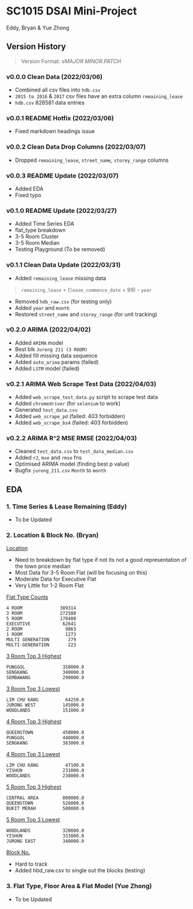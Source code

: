 # SC1015 DSAI Mini-Project
Eddy, Bryan & Yue Zhong



## Version History
> Version Format: v*MAJOR*.*MINOR*.*PATCH*

### v0.0.0 Clean Data (2022/03/06)
- Combined all csv files into `hdb.csv`
- `2015 to 2016` & `2017` csv files have an extra column `remaining_lease`
- `hdb.csv` 826581 data entries

### v0.0.1 README Hotfix (2022/03/06)
- Fixed markdown headings issue

### v0.0.2 Clean Data Drop Columns (2022/03/07)
- Dropped `remaining_lease`, `street_name`, `storey_range` columns

### v0.0.3 README Update (2022/03/07)
- Added EDA
- Fixed typo

### v0.1.0 README Update (2022/03/27)
- Added Time Series EDA
- flat_type breakdown
- 3-5 Room Cluster
- 3-5 Room Median
- Testing Playground (To be removed)

### v0.1.1 Clean Data Update (2022/03/31)
- Added `remaining_lease` missing data
> `remaining_lease` = (`lease_commence_date` + 99) - `year`
- Removed `hdb_raw.csv` (for testing only)
- Added `year` and `month`
- Restored `street_name` and `storey_range` (for unit tracking)

### v0.2.0 ARIMA (2022/04/02)
- Added `ARIMA` model
- Best blk `Jurong 211 (3 ROOM)`
- Added fill missing data sequence 
- Added `auto_arima` params (failed)
- Added `LSTM` model (failed)

### v0.2.1 ARIMA Web Scrape Test Data (2022/04/03)
- Added `web_scrape_test_data.py` script to scrape test data
- Added `chromedriver` (for `selenium` to work)
- Generated `test_data.csv` 
- Added `web_scrape_pd` (failed: 403 forbidden)
- Added `web_scrape_bs4` (failed: 403 forbidden)

### v0.2.2 ARIMA R^2 MSE RMSE (2022/04/03)
- Cleaned `test_data.csv` to `test_data_median.csv`
- Added `r2`, `mse` and `rmse` fns
- Optimised ARIMA model (finding best p value)
- Bugfix `jurong_211.csv` `Month` to `month`

## EDA
### 1. Time Series & Lease Remaining (Eddy)
- To be Updated

### 2. Location & Block No. (Bryan)
<ins>Location</ins>
- Need to breakdown by flat type if not its not a good representation of the town price median
- Most Data for 3-5 Room Flat (will be focusing on this)
- Moderate Data for Executive Flat
- Very Little for 1-2 Room Flat

<ins>Flat Type Counts</ins>
```
4 ROOM              309314
3 ROOM              272580
5 ROOM              170408
EXECUTIVE            62641
2 ROOM                9863
1 ROOM                1273
MULTI GENERATION       279
MULTI-GENERATION       223
```

<ins>3 Room Top 3 Highest</ins>
```
PUNGGOL              358000.0
SENGKANG             340000.0
SEMBAWANG            290000.0
```

<ins>3 Room Top 3 Lowest</ins>
```
LIM CHU KANG          64250.0
JURONG WEST          145000.0
WOODLANDS            151000.0
```

<ins>4 Room Top 3 Highest</ins>
```
QUEENSTOWN           450000.0
PUNGGOL              440000.0
SENGKANG             383000.0
```

<ins>4 Room Top 3 Lowest</ins>
```
LIM CHU KANG          47100.0
YISHUN               231000.0
WOODLANDS            238000.0
```

<ins>5 Room Top 3 Highest</ins>
```
CENTRAL AREA         800000.0
QUEENSTOWN           526000.0
BUKIT MERAH          500000.0
```

<ins>5 Room Top 3 Lowest</ins>
```
WOODLANDS            320000.0
YISHUN               333800.0
JURONG EAST          340000.0
```

<ins>Block No.</ins>
- Hard to track
- Added hbd_raw.csv to single out the blocks (testing)

### 3. Flat Type, Floor Area & Flat Model (Yue Zhong)
- To be Updated
